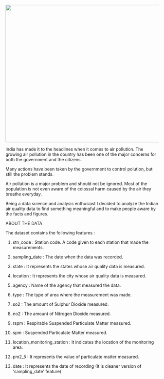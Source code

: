 <p align="center">
  <img width="870" height="450" src="https://github.com/ShubhankarRawat/India---Air-Quality-Analysis/blob/master/pollution.jpg">
</p>

India has made it to the headlines when it comes to air pollution. The growing air pollution in the country has been one of the major concerns for both the government and the citizens.

Many actions have been taken by the government to control polution, but still the problem stands.

Air pollution is a major problem and should not be ignored.
Most of the population is not even aware of the colossal harm caused by the air they breathe everyday.

Being a data science and analysis enthusiast I decided to analyze the Indian air quality data to find something meaningful and to make people aware by the facts and figures.


ABOUT THE DATA

The dataset contains the following features :

1. stn_code : Station code. A code given to each station that made the measurements.

2. sampling_date : The date when the data was recorded.

3. state : It represents the states whose air quality data is measured.

4. location : It represents the city whose air quality data is measured.

5. agency : Name of the agency that measured the data.

6. type : The type of area where the measurement was made.

7. so2 : The amount of Sulphur Dioxide measured.

8. no2 : The amount of Nitrogen Dioxide measured.

9. rspm : Respirable Suspended Particulate Matter measured.

10. spm : Suspended Particulate Matter measured.

11. location_monitoring_station : It indicates the location of the monitoring area.

12. pm2_5 : It represents the value of particulate matter measured.

13. date : It represents the date of recording (It is cleaner version of 'sampling_date' feature)
